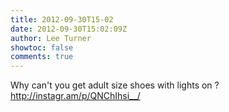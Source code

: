 ```yaml
---
title: 2012-09-30T15-02
date: 2012-09-30T15:02:09Z
author: Lee Turner
showtoc: false
comments: true
---
```


Why can't you get adult size shoes with lights on ? http://instagr.am/p/QNChIhsi__/

